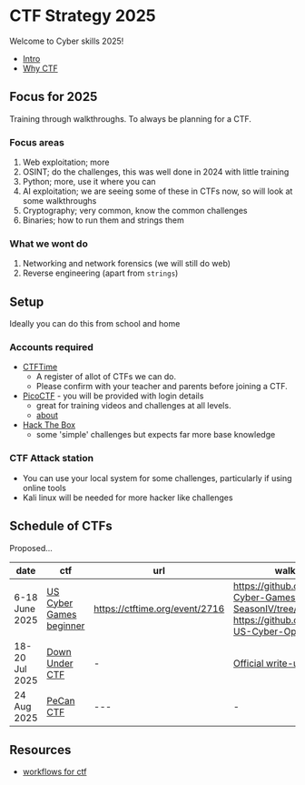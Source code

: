 # CTF Strategy 2025

Welcome to Cyber skills 2025!

- [Intro](./lessons/01_intro.md)
- [Why CTF](./lessons/about_ctf.md)

## Focus for 2025

Training through walkthroughs. To always be planning for a CTF.

### Focus areas

1. Web exploitation; more
1. OSINT; do the challenges, this was well done in 2024 with little training
1. Python; more, use it where you can
1. AI exploitation; we are seeing some of these in CTFs now, so will look at some walkthroughs
1. Cryptography; very common, know the common challenges
1. Binaries; how to run them and strings them

### What we wont do

1. Networking and network forensics (we will still do web)
1. Reverse engineering (apart from `strings`)

## Setup

Ideally you can do this from school and home

### Accounts required

- [CTFTime](https://ctftime.org/)
  - A register of allot of CTFs we can do.
  - Please confirm with your teacher and parents before joining a CTF.
- [PicoCTF](https://www.picoctf.org/) - you will be provided with login details
  - great for training videos and challenges at all levels.
  - [about](./lessons/about_picoctf.md)
- [Hack The Box](https://www.hackthebox.com/)
  - some 'simple' challenges but expects far more base knowledge

### CTF Attack station

- You can use your local system for some challenges, particularly if using online tools
- Kali linux will be needed for more hacker like challenges

## Schedule of CTFs

Proposed...

| date | ctf | url | walkthroughs |
| --- | --- | --- | --- |
| 6-18 June 2025 | [US Cyber Games beginner](https://www.uscybergames.com/event-schedule) | <https://ctftime.org/event/2716> | <https://github.com/MDaleyJr/US-Cyber-Games-SeasonIV/tree/main> <br> <https://github.com/jselliott/SIV-US-Cyber-Open> |
| 18-20 Jul 2025 | [Down Under CTF](https://downunderctf.com/) | - | [Official write-ups](https://github.com/DownUnderCTF/Challenges_2024_Public) |
| 24 Aug 2025 | [PeCan CTF](https://pecanplus.ecusdf.org/) | --- | - |

## Resources

- [workflows for ctf](https://github.com/jstrieb/ctf-collab/tree/main)
